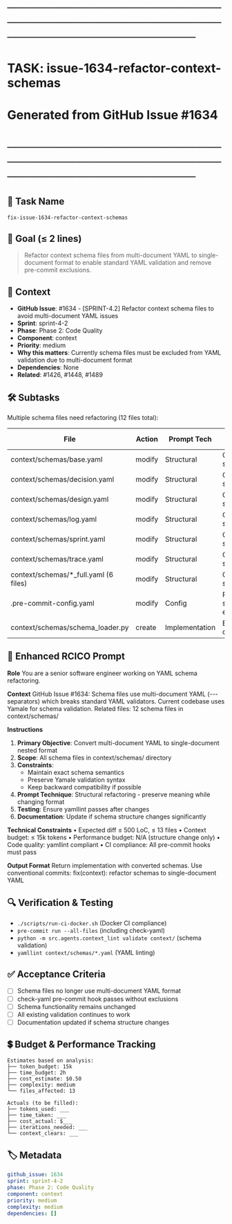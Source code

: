 # ────────────────────────────────────────────────────────────────────────
# TASK: issue-1634-refactor-context-schemas
# Generated from GitHub Issue #1634
# ────────────────────────────────────────────────────────────────────────

## 📌 Task Name
`fix-issue-1634-refactor-context-schemas`

## 🎯 Goal (≤ 2 lines)
> Refactor context schema files from multi-document YAML to single-document format
> to enable standard YAML validation and remove pre-commit exclusions.

## 🧠 Context
- **GitHub Issue**: #1634 - [SPRINT-4.2] Refactor context schema files to avoid multi-document YAML issues
- **Sprint**: sprint-4-2
- **Phase**: Phase 2: Code Quality
- **Component**: context
- **Priority**: medium
- **Why this matters**: Currently schema files must be excluded from YAML validation due to multi-document format
- **Dependencies**: None
- **Related**: #1426, #1448, #1489

## 🛠️ Subtasks
Multiple schema files need refactoring (12 files total):

| File | Action | Prompt Tech | Purpose | Context Impact |
|------|--------|-------------|---------|----------------|
| context/schemas/base.yaml | modify | Structural | Convert to single-doc | High |
| context/schemas/decision.yaml | modify | Structural | Convert to single-doc | Low |
| context/schemas/design.yaml | modify | Structural | Convert to single-doc | Med |
| context/schemas/log.yaml | modify | Structural | Convert to single-doc | Low |
| context/schemas/sprint.yaml | modify | Structural | Convert to single-doc | Med |
| context/schemas/trace.yaml | modify | Structural | Convert to single-doc | Low |
| context/schemas/*_full.yaml (6 files) | modify | Structural | Convert to single-doc | Med |
| .pre-commit-config.yaml | modify | Config | Remove schema exclusion | High |
| context/schemas/schema_loader.py | create | Implementation | Backward compatibility | High |

## 📝 Enhanced RCICO Prompt
**Role**
You are a senior software engineer working on YAML schema refactoring.

**Context**
GitHub Issue #1634: Schema files use multi-document YAML (--- separators) which breaks standard YAML validators.
Current codebase uses Yamale for schema validation.
Related files: 12 schema files in context/schemas/

**Instructions**
1. **Primary Objective**: Convert multi-document YAML to single-document nested format
2. **Scope**: All schema files in context/schemas/ directory
3. **Constraints**:
   - Maintain exact schema semantics
   - Preserve Yamale validation syntax
   - Keep backward compatibility if possible
4. **Prompt Technique**: Structural refactoring - preserve meaning while changing format
5. **Testing**: Ensure yamllint passes after changes
6. **Documentation**: Update if schema structure changes significantly

**Technical Constraints**
• Expected diff ≤ 500 LoC, ≤ 13 files
• Context budget: ≤ 15k tokens
• Performance budget: N/A (structure change only)
• Code quality: yamllint compliant
• CI compliance: All pre-commit hooks must pass

**Output Format**
Return implementation with converted schemas.
Use conventional commits: fix(context): refactor schemas to single-document YAML

## 🔍 Verification & Testing
- `./scripts/run-ci-docker.sh` (Docker CI compliance)
- `pre-commit run --all-files` (including check-yaml)
- `python -m src.agents.context_lint validate context/` (schema validation)
- `yamllint context/schemas/*.yaml` (YAML linting)

## ✅ Acceptance Criteria
- [ ] Schema files no longer use multi-document YAML format
- [ ] check-yaml pre-commit hook passes without exclusions
- [ ] Schema functionality remains unchanged
- [ ] All existing validation continues to work
- [ ] Documentation updated if schema structure changes

## 💲 Budget & Performance Tracking
```
Estimates based on analysis:
├── token_budget: 15k
├── time_budget: 2h
├── cost_estimate: $0.50
├── complexity: medium
└── files_affected: 13

Actuals (to be filled):
├── tokens_used: ___
├── time_taken: ___
├── cost_actual: $___
├── iterations_needed: ___
└── context_clears: ___
```

## 🏷️ Metadata
```yaml
github_issue: 1634
sprint: sprint-4-2
phase: Phase 2: Code Quality
component: context
priority: medium
complexity: medium
dependencies: []
```
